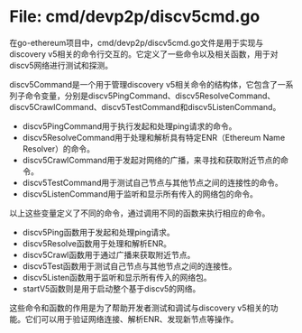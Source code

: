 # File: cmd/devp2p/discv5cmd.go

在go-ethereum项目中，cmd/devp2p/discv5cmd.go文件是用于实现与discovery v5相关的命令行交互的。它定义了一些命令以及相关函数，用于对discv5网络进行测试和探测。

discv5Command是一个用于管理discovery v5相关命令的结构体，它包含了一系列子命令变量，分别是discv5PingCommand、discv5ResolveCommand、discv5CrawlCommand、discv5TestCommand和discv5ListenCommand。

- discv5PingCommand用于执行发起和处理ping请求的命令。
- discv5ResolveCommand用于处理和解析具有特定ENR（Ethereum Name Resolver）的命令。
- discv5CrawlCommand用于发起对网络的广播，来寻找和获取附近节点的命令。
- discv5TestCommand用于测试自己节点与其他节点之间的连接性的命令。
- discv5ListenCommand用于监听和显示所有传入的网络包的命令。

以上这些变量定义了不同的命令，通过调用不同的函数来执行相应的命令。

- discv5Ping函数用于发起和处理ping请求。
- discv5Resolve函数用于处理和解析ENR。
- discv5Crawl函数用于通过广播来获取附近节点。
- discv5Test函数用于测试自己节点与其他节点之间的连接性。
- discv5Listen函数用于监听和显示所有传入的网络包。
- startV5函数则是用于启动整个基于discv5的网络。

这些命令和函数的作用是为了帮助开发者测试和调试与discovery v5相关的功能。它们可以用于验证网络连接、解析ENR、发现新节点等操作。

